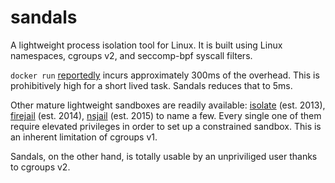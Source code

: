 # sandals
A lightweight process isolation tool for Linux.
It is built using Linux namespaces, cgroups v2, and seccomp-bpf syscall filters. 

`docker run`
[reportedly](https://medium.com/travis-on-docker/the-overhead-of-docker-run-f2f06d47c9f3)
incurs approximately 300ms of the overhead.
This is prohibitively high for a short lived task. Sandals reduces that to 5ms.

Other mature lightweight sandboxes are readily available:
[isolate](https://github.com/ioi/isolate) (est. 2013),
[firejail](https://firejail.wordpress.com) (est. 2014),
[nsjail](https://github.com/google/nsjail) (est. 2015)
to name a few. Every single one of them require elevated privileges
in order to set up a constrained sandbox. This is an inherent limitation
of cgroups v1.

Sandals, on the other hand, is totally usable by an unpriviliged user thanks to cgroups v2.

